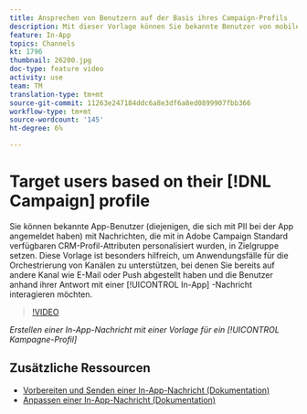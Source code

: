 ```yaml
---
title: Ansprechen von Benutzern auf der Basis ihres Campaign-Profils
description: Mit dieser Vorlage können Sie bekannte Benutzer von mobilen Apps mit in Adobe Campaign Standard (ACS) verfügbaren Nachrichten mit CRM-Profil-Attributen personalisieren.
feature: In-App
topics: Channels
kt: 1796
thumbnail: 26200.jpg
doc-type: feature video
activity: use
team: TM
translation-type: tm+mt
source-git-commit: 11263e247184ddc6a8e3df6a8ed0899907fbb366
workflow-type: tm+mt
source-wordcount: '145'
ht-degree: 6%

---
```



# Target users based on their [!DNL Campaign] profile

Sie können bekannte App-Benutzer (diejenigen, die sich mit PII bei der App angemeldet haben) mit Nachrichten, die mit in Adobe Campaign Standard verfügbaren CRM-Profil-Attributen personalisiert wurden, in Zielgruppe setzen. Diese Vorlage ist besonders hilfreich, um Anwendungsfälle für die Orchestrierung von Kanälen zu unterstützen, bei denen Sie bereits auf andere Kanal wie E-Mail oder Push abgestellt haben und die Benutzer anhand ihrer Antwort mit einer [!UICONTROL In-App] -Nachricht interagieren möchten.

>[!VIDEO](https://video.tv.adobe.com/v/26200?quality=12)

*Erstellen einer In-App-Nachricht mit einer Vorlage für ein [!UICONTROL Kampagne-Profil]*

## Zusätzliche Ressourcen

* [Vorbereiten und Senden einer In-App-Nachricht (Dokumentation)](https://docs.adobe.com/content/help/en/campaign-standard/using/communication-channels/in-app-messaging/preparing-and-sending-an-in-app-message.html)
* [Anpassen einer In-App-Nachricht (Dokumentation)](https://docs.adobe.com/content/help/en/campaign-standard/using/communication-channels/in-app-messaging/customizing-an-in-app-message.html)
